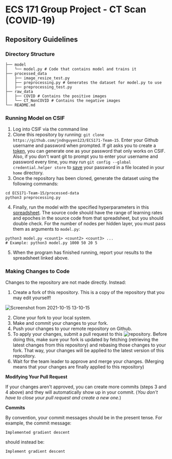 # ECS 171 Group Project - CT Scan (COVID-19)
## Repository Guidelines

### Directory Structure

```
├── model
│   └── model.py # Code that contains model and trains it
├── processed_data
│   ├── image_resize_test.py
│   ├── preprocessing.py # Generates the dataset for model.py to use
│   ├── preprocessing_test.py
├── raw_data 
│   ├── COVID # Contains the positive images
│   └── CT_NonCOVID # Contains the negative images
└── README.md
```

### Running Model on CSIF

1. Log into CSIF via the command line
2. Clone this repository by running: `git clone https://github.com/jndnguyen123/ECS171-Team-15`. Enter your Github username and password when prompted. If git asks you to create a [token](https://github.com/settings/tokens), you can generate one as your password that only works on CSIF. Also, if you don't want git to prompt you to enter your username and password every time, you may run `git config --global credential.helper store` to [save](https://stackoverflow.com/a/12240995) your password in a file located in your `home` directory.
3. Once the repository has been cloned, generate the dataset using the following commands:

```
cd ECS171-Team-15/processed-data
python3 preprocessing.py
```
4. Finally, run the model with the specified hyperparameters in this [spreadsheet](https://docs.google.com/spreadsheets/d/1kgf6JkcgKTh_2mezn_cXr7rtRvddTHesqjOtpwjVX6k/edit#gid=0). The source code should have the range of learning rates and epoches in the source code from that spreadsheet, but you should double check. For the number of nodes per hidden layer, you must pass them as arguments to `model.py`:
```
python3 model.py <count1> <count2> <count3> ...
# Example: python3 model.py 1000 50 20 5
```
5. When the program has finished running, report your results to the spreadsheet linked above.

### Making Changes to Code

Changes to the repository are not made directly. Instead:

1. Create a fork of this repository. This is a copy of the repository that you may edit yourself!

![Screenshot from 2021-10-15 13-10-15](https://user-images.githubusercontent.com/72328335/137548021-7484b22c-ec27-404e-85b6-ba074361549d.png)

2. Clone your fork to your local system.
3. Make and commit your changes to your fork.
4. Push your changes to your remote repository on Github.
5. To apply your changes, submit a pull request to this ![repository](https://github.com/jndnguyen123/ECS171-Team-15). Before doing this, make sure your fork is updated by fetching (retrieving the latest changes from this repository) and rebasing those changes to your fork. That way, your changes will be applied to the latest version of this repository.
6. Wait for the team leader to approve and merge your changes. (Merging means that your changes are finally applied to this repository)

**Modifying Your Pull Request**

If your changes aren't approved, you can create more commits (steps 3 and 4 above) and they will automatically show up in your commit. (*You don't have to close your pull request and create a new one.*)

**Commits**

By convention, your commit messages should be in the present tense. For example, the commit message:

`Implemented gradient descent`

should instead be:

`Implement gradient descent`

